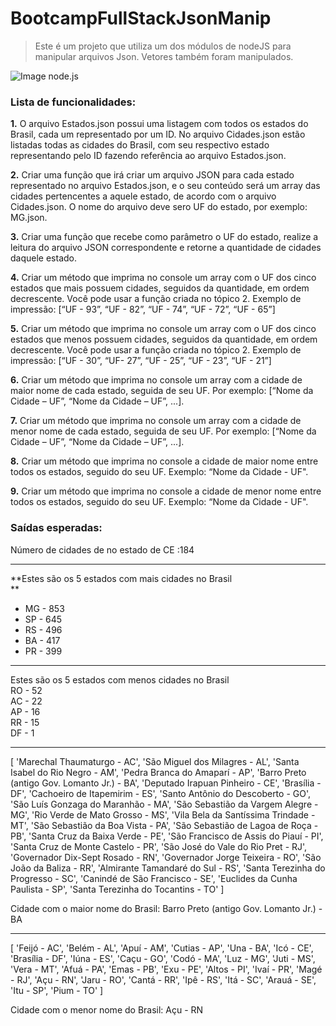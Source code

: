 # BootcampFullStackJsonManip
>Este é um projeto que utiliza um dos módulos de nodeJS para manipular arquivos Json. Vetores também foram manipulados.

![Image node.js](https://cdn0.iconfinder.com/data/icons/designer-skills/128/node-js-256.png)

### Lista de funcionalidades:
**1.** O arquivo Estados.json possui uma listagem com todos os estados do Brasil, cada um representado por um ID. No arquivo Cidades.json estão listadas todas as cidades do Brasil, com seu respectivo estado representando pelo ID fazendo referência ao arquivo Estados.json.

**2.** Criar uma função que irá criar um arquivo JSON para cada estado representado no arquivo Estados.json, e o seu conteúdo será um array das cidades pertencentes a aquele estado, de acordo com o arquivo Cidades.json. O nome do arquivo deve sero UF do estado, por exemplo: MG.json.

**3.** Criar uma função que recebe como parâmetro o UF do estado, realize a leitura do arquivo JSON correspondente e retorne a quantidade de cidades daquele estado.

**4.** Criar um método que imprima no console um array com o UF dos cinco estados que mais possuem cidades, seguidos da quantidade, em ordem decrescente. Você pode usar a função criada no tópico 2. Exemplo de impressão: [“UF - 93”, “UF - 82”, “UF - 74”, “UF - 72”, “UF - 65”]

**5.** Criar um método que imprima no console um array com o UF dos cinco estados que menos possuem cidades, seguidos da quantidade, em ordem decrescente. Você pode usar a função criada no tópico 2. Exemplo de impressão: [“UF - 30”, “UF- 27”, “UF - 25”, “UF - 23”, “UF - 21”]

**6.** Criar um método que imprima no console um array com a cidade de maior nome de cada estado, seguida de seu UF. Por exemplo: [“Nome da Cidade – UF”, “Nome da Cidade – UF”, ...].

**7.** Criar um método que imprima no console um array com a cidade de menor nome de cada estado, seguida de seu UF. Por exemplo: [“Nome da Cidade – UF”, “Nome da Cidade – UF”, ...].

**8.** Criar um método que imprima no console a cidade de maior nome entre todos os estados, seguido do seu UF. Exemplo: “Nome da Cidade - UF".

**9.** Criar um método que imprima no console a cidade de menor nome entre todos os estados, seguido do seu UF. Exemplo: “Nome da Cidade - UF".

### Saídas esperadas:

Número de cidades de no estado de CE :184
<hr>
**Estes são os 5 estados com mais cidades no Brasil<br>**

* MG - 853
* SP - 645
* RS - 496
* BA - 417
* PR - 399
<hr>
Estes são os 5 estados com menos cidades no Brasil<br>
RO - 52<br>
AC - 22<br>
AP - 16<br>
RR - 15<br>
DF - 1<br>
<hr>

[
  'Marechal Thaumaturgo - AC',
  'São Miguel dos Milagres - AL',
  'Santa Isabel do Rio Negro - AM',
  'Pedra Branca do Amaparí - AP',
  'Barro Preto (antigo Gov. Lomanto Jr.) - BA',
  'Deputado Irapuan Pinheiro - CE',
  'Brasília - DF',
  'Cachoeiro de Itapemirim - ES',
  'Santo Antônio do Descoberto - GO',
  'São Luís Gonzaga do Maranhão - MA',
  'São Sebastião da Vargem Alegre - MG',
  'Rio Verde de Mato Grosso - MS',
  'Vila Bela da Santíssima Trindade - MT',
  'São Sebastião da Boa Vista - PA',
  'São Sebastião de Lagoa de Roça - PB',
  'Santa Cruz da Baixa Verde - PE',
  'São Francisco de Assis do Piauí - PI',
  'Santa Cruz de Monte Castelo - PR',
  'São José do Vale do Rio Pret - RJ',
  'Governador Dix-Sept Rosado - RN',
  'Governador Jorge Teixeira - RO',
  'São João da Baliza - RR',
  'Almirante Tamandaré do Sul - RS',
  'Santa Terezinha do Progresso - SC',
  'Canindé de São Francisco - SE',
  'Euclides da Cunha Paulista - SP',
  'Santa Terezinha do Tocantins - TO'
]

Cidade com o maior nome do Brasil: Barro Preto (antigo Gov. Lomanto Jr.) - BA
<hr>
[
  'Feijó - AC',    'Belém - AL',
  'Apuí - AM',     'Cutias - AP',
  'Una - BA',      'Icó - CE',
  'Brasília - DF', 'Iúna - ES',
  'Caçu - GO',     'Codó - MA',
  'Luz - MG',      'Juti - MS',
  'Vera - MT',     'Afuá - PA',
  'Emas - PB',     'Exu - PE',
  'Altos - PI',    'Ivaí - PR',
  'Magé - RJ',     'Açu - RN',
  'Jaru - RO',     'Cantá - RR',
  'Ipê - RS',      'Itá - SC',
  'Arauá - SE',    'Itu - SP',
  'Pium - TO'
]

Cidade com o menor nome do Brasil: Açu - RN
